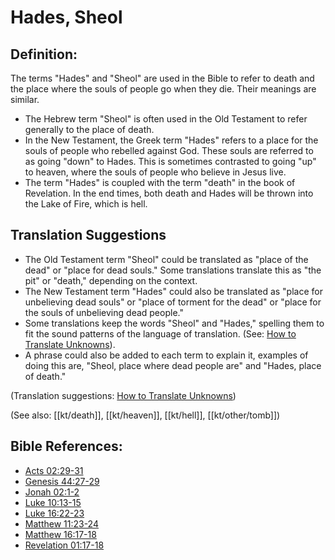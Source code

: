 # Hades, Sheol #

## Definition: ##

The terms "Hades" and "Sheol" are used in the Bible to refer to death and the place where the souls of people go when they die. Their meanings are similar.

* The Hebrew term "Sheol" is often used in the Old Testament to refer generally to the place of death. 
* In the New Testament, the Greek term "Hades" refers to a place for the souls of people who rebelled against God. These souls are referred to as going "down" to Hades. This is sometimes contrasted to going "up" to heaven, where the souls of people who believe in Jesus live.
* The term "Hades" is coupled with the term "death" in the book of Revelation. In the end times, both death and Hades will be thrown into the Lake of Fire, which is hell.

## Translation Suggestions ##

* The Old Testament term "Sheol" could be translated as "place of the dead" or "place for dead souls." Some translations translate this as "the pit" or "death," depending on the context.
* The New Testament term "Hades" could also be translated as "place for unbelieving dead souls" or "place of torment for the dead" or "place for the souls of unbelieving dead people." 
* Some translations keep the words "Sheol" and "Hades," spelling them to fit the sound patterns of the language of translation. (See: [How to Translate Unknowns](en/ta-vol1/translate/man/translate-unknown)).
* A phrase could also be added to each term to explain it, examples of doing this are, "Sheol, place where dead people are" and "Hades, place of death."

(Translation suggestions: [How to Translate Unknowns](en/ta-vol1/translate/man/translate-unknown))

(See also: [[kt/death]], [[kt/heaven]], [[kt/hell]], [[kt/other/tomb]])

## Bible References: ##

* [Acts 02:29-31](en/tn/act/help/02/29)
* [Genesis 44:27-29](en/tn/gen/help/44/27)
* [Jonah 02:1-2](en/tn/jon/help/02/01)
* [Luke 10:13-15](en/tn/luk/help/10/13)
* [Luke 16:22-23](en/tn/luk/help/16/22)
* [Matthew 11:23-24](en/tn/mat/help/11/23)
* [Matthew 16:17-18](en/tn/mat/help/16/17)
* [Revelation 01:17-18](en/tn/rev/help/01/17)
